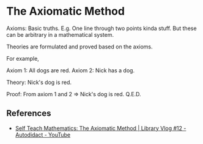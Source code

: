 # The Axiomatic Method

Axioms: Basic truths. E.g. One line through two points kinda stuff. But these can be arbitrary in a mathematical system.

Theories are formulated and proved based on the axioms.

For example,

Axiom 1: All dogs are red.
Axiom 2: Nick has a dog.

Theory: Nick's dog is red.

Proof: From axiom 1 and 2 => Nick's dog is red. Q.E.D.

## References

- [Self Teach Mathematics: The Axiomatic Method | Library Vlog #12 - Autodidact - YouTube](https://www.youtube.com/watch?v=ECVaEVHFCHA&ab_channel=Autodidact)
